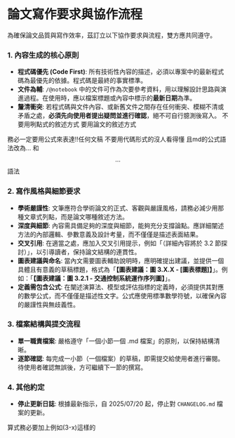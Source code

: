 # 論文寫作要求與協作流程

為確保論文品質與寫作效率，茲訂立以下協作要求與流程，雙方應共同遵守。

### 1. 內容生成的核心原則

- **程式碼優先 (Code First)**: 所有技術性內容的描述，必須以專案中的最新程式碼為最優先的依據。程式碼是最終的事實標準。
- **文件為輔**: `/@notebook` 中的文件可作為次要參考資料，用以理解設計思路與演進過程。在使用時，應以檔案標題或內容中標示的**最新日期**為準。
- **釐清衝突**: 若程式碼與文件內容、或新舊文件之間存在任何衝突、模糊不清或矛盾之處，**必須先向使用者提出疑問並進行確認**，絕不可自行臆測後寫入。
不要用咧點式的敘述方式 要用論文的敘述方式

務必一定要用公式來表達!!任何文稿 不要用代碼形式的沒人看得懂 且md的公式語法改為$...$ 和 $$...$$ 語法

### 2. 寫作風格與細節要求

- **學術嚴謹性**: 文筆應符合學術論文的正式、客觀與嚴謹風格，請務必減少用那種文章式列點，而是論文哪種敘述方法。
- **深度與細節**: 內容需具備足夠的深度與細節，能夠充分支撐論點。應詳細闡述方法的內部邏輯、參數意義及設計考量，而不僅僅是描述表面結果。
- **交叉引用**: 在適當之處，應加入交叉引用提示，例如「（詳細內容將於 3.2 節探討）」，以引導讀者，保持論文結構的連貫性。
- **圖表建議與命名**: 當內文需要圖表輔助說明時，應明確提出建議，並提供一個具體且有意義的草稿標題，格式為「**【圖表建議：圖 3.X.X - [圖表標題]】**」。例如：「**【圖表建議：圖 3.2.1 - 交通控制系統運作序列圖】**」。
- **定義需包含公式**: 在闡述演算法、模型或評估指標的定義時，必須提供其對應的數學公式，而不僅僅是描述性文字。公式應使用標準數學符號，以確保內容的嚴謹性與無歧義性。

### 3. 檔案結構與提交流程

- **單一職責檔案**: 嚴格遵守「一個小節一個 .md 檔案」的原則，以保持結構清晰。
- **逐節確認**: 每完成一小節（一個檔案）的草稿，即需提交給使用者進行審閱。待使用者確認無誤後，方可繼續下一節的撰寫。

### 4. 其他約定

- **停止更新日誌**: 根據最新指示，自 2025/07/20 起，停止對 `CHANGELOG.md` 檔案的更新。 

算式務必要加上例如(3-x)這樣的
